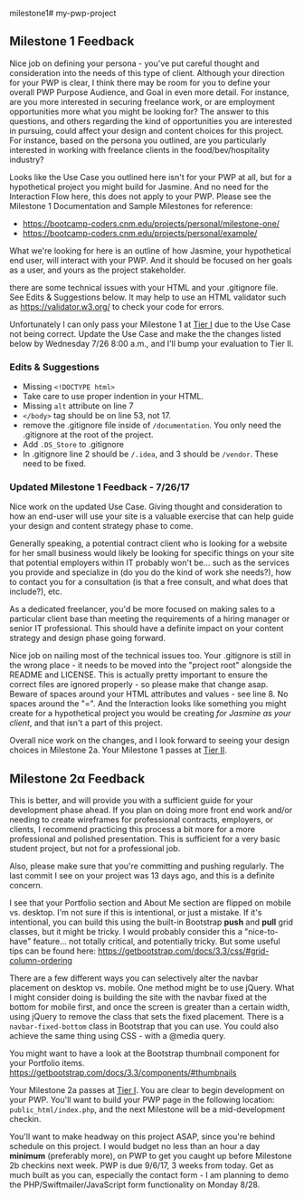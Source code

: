 milestone1# my-pwp-project

## Milestone 1 Feedback
Nice job on defining your persona - you've put careful thought and consideration into the needs of this type of client. Although your direction for your PWP is clear, I think there may be room for you to define your overall PWP Purpose Audience, and Goal in even more detail. For instance, are you more interested in securing freelance work, or are employment opportunities more what you might be looking for? The answer to this questions, and others regarding the kind of opportunities you are interested in pursuing, could affect your design and content choices for this project. For instance, based on the persona you outlined, are you particularly interested in working with freelance clients in the food/bev/hospitality industry?

Looks like the Use Case you outlined here isn't for your PWP at all, but for a hypothetical project you might build for Jasmine. And no need for the Interaction Flow here, this does not apply to your PWP. Please see the Milestone 1 Documentation and Sample Milestones for reference:
- https://bootcamp-coders.cnm.edu/projects/personal/milestone-one/
- https://bootcamp-coders.cnm.edu/projects/personal/example/

What we're looking for here is an outline of how Jasmine, your hypothetical end user, will interact with your PWP. And it should be focused on her goals as a user, and yours as the project stakeholder. 

there are some technical issues with your HTML and your .gitignore file. See Edits &amp; Suggestions below. It may help to use an HTML validator such as https://validator.w3.org/ to check your code for errors.

Unfortunately I can only pass your Milestone 1 at [Tier I](https://bootcamp-coders.cnm.edu/projects/personal/rubric/) due to the Use Case not being correct. Update the Use Case and make the the changes listed below by Wednesday 7/26 8:00 a.m., and I'll bump your evaluation to Tier II.

### Edits &amp; Suggestions
- Missing `<!DOCTYPE html>`
- Take care to use proper indention in your HTML.
- Missing `alt` attribute on line 7
- `</body>` tag should be on line 53, not 17.
- remove the .gitignore file inside of `/documentation`. You only need the .gitignore at the root of the project.
- Add `.DS_Store` to .gitignore
- In .gitignore line 2 should be `/.idea`, and 3 should be `/vendor`. These need to be fixed.

### Updated Milestone 1 Feedback - 7/26/17
Nice work on the updated Use Case. Giving thought and consideration to how an end-user will use your site is a valuable exercise that can help guide your design and content strategy phase to come. 

Generally speaking, a potential contract client who is looking for a website for her small business would likely be looking for specific things on your site that potential employers within IT probably won't be... such as the services you provide and specialize in (do you do the kind of work she needs?), how to contact you for a consultation (is that a free consult, and what does that include?), etc. 

As a dedicated freelancer, you'd be more focused on making sales to a particular client base than meeting the requirements of a hiring manager or senior IT professional. This should have a definite impact on your content strategy and design phase going forward.

Nice job on nailing most of the technical issues too. Your .gitignore is still in the wrong place - it needs to be moved into the "project root" alongside the README and LICENSE. This is actually pretty important to ensure the correct files are ignored properly - so please make that change asap. Beware of spaces around your HTML attributes and values - see line 8. No spaces around the "=". And the Interaction looks like something you might create for a hypothetical project you would be creating _for Jasmine as your client_, and that isn't a part of this project.

Overall nice work on the changes, and I look forward to seeing your design choices in Milestone 2a. Your Milestone 1 passes at [Tier II](https://bootcamp-coders.cnm.edu/projects/personal/rubric/).

## Milestone 2&alpha; Feedback
This is better, and will provide you with a sufficient guide for your development phase ahead. If you plan on doing more front end work and/or needing to create wireframes for professional contracts, employers, or clients, I recommend practicing this process a bit more for a more professional and polished presentation. This is sufficient for a very basic student project, but not for a professional job.

Also, please make sure that you're committing and pushing regularly. The last commit I see on your project was 13 days ago, and this is a definite concern.

I see that your Portfolio section and About Me section are flipped on mobile vs. desktop. I'm not sure if this is intentional, or just a mistake. If it's intentional, you can build this using the built-in Bootstrap **push** and **pull** grid classes, but it might be tricky. I would probably consider this a "nice-to-have" feature... not totally critical, and potentially tricky. But some useful tips can be found here: https://getbootstrap.com/docs/3.3/css/#grid-column-ordering 

There are a few different ways you can selectively alter the navbar placement on desktop vs. mobile. One method might be to use jQuery. What I might consider doing is building the site with the navbar fixed at the bottom for mobile first, and once the screen is greater than a certain width, using jQuery to remove the class that sets the fixed placement. There is a `navbar-fixed-bottom` class in Bootstrap that you can use. You could also achieve the same thing using CSS - with a @media query.

You might want to have a look at the Bootstrap thumbnail component for your Portfolio items. https://getbootstrap.com/docs/3.3/components/#thumbnails

Your Milestone 2a passes at [Tier I](https://bootcamp-coders.cnm.edu/projects/personal/rubric/). You are clear to begin development on your PWP. You'll want to build your PWP page in the following location: `public_html/index.php`, and the next Milestone will be a mid-development checkin. 

You'll want to make headway on this project ASAP, since you're behind schedule on this project. I would budget no less than an hour a day **minimum**  (preferably more), on PWP to get you caught up before Milestone 2b checkins next week. PWP is due 9/6/17, 3 weeks from today. Get as much built as you can, especially the contact form - I am planning to demo the PHP/Swiftmailer/JavaScript form functionality on Monday 8/28. 

